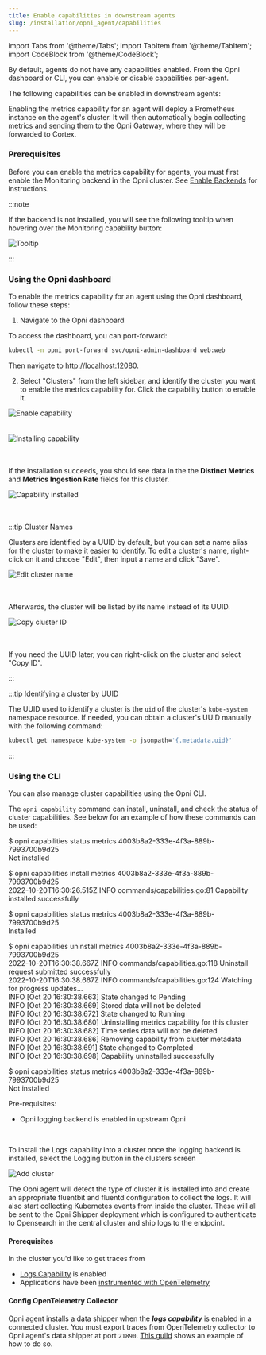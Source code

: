 ```yaml
---
title: Enable capabilities in downstream agents
slug: /installation/opni_agent/capabilities
---
```

import Tabs from '@theme/Tabs';
import TabItem from '@theme/TabItem';
import CodeBlock from '@theme/CodeBlock';

By default, agents do not have any capabilities enabled. From the Opni dashboard or CLI, you can enable or disable capabilities per-agent.

The following capabilities can be enabled in downstream agents:
<Tabs>
<TabItem value="metrics" label="Metrics capability" default>

Enabling the metrics capability for an agent will deploy a Prometheus instance on the agent's cluster. It will then automatically begin collecting metrics and sending them to the Opni Gateway, where they will be forwarded to Cortex.

### Prerequisites

Before you can enable the metrics capability for agents, you must first enable the Monitoring backend in the Opni cluster. See [Enable Backends](/installation/opni/backends) for instructions.

:::note

If the backend is not installed, you will see the following tooltip when hovering over the Monitoring capability button:

<div className="image-border">
  <img
    src={require('/img/installation/agent-capability-cannot-install.png').default} 
    alt="Tooltip"
  />
</div>

:::

### Using the Opni dashboard

To enable the metrics capability for an agent using the Opni dashboard, follow these steps:

1. Navigate to the Opni dashboard

  To access the dashboard, you can port-forward:

  ```bash
  kubectl -n opni port-forward svc/opni-admin-dashboard web:web
  ```
  Then navigate to [http://localhost:12080](http://localhost:12080).

2. Select "Clusters" from the left sidebar, and identify the cluster you want to enable the metrics capability for. Click the capability button to enable it.

  <div className="image-border">
    <img
      src={require('/img/installation/agent-capability-install.png').default} 
      alt="Enable capability"
    />
  </div>

  <br />
  <br />

  <div className="image-border">
    <img
      src={require('/img/installation/agent-capability-install-success.png').default} 
      alt="Installing capability"
    />
  </div>

  <br />
  <br />

  If the installation succeeds, you should see data in the the **Distinct Metrics** and **Metrics Ingestion Rate** fields for this cluster.

  <div className="image-border">
    <img
      src={require('/img/installation/agent-metrics-stats.png').default} 
      alt="Capability installed"
    />
  </div>

  <br />
  <br />

  :::tip Cluster Names

  Clusters are identified by a UUID by default, but you can set a name alias for the cluster to make it easier to identify. To edit a cluster's name, right-click on it and choose "Edit", then input a name and click "Save".

  <div className="image-border">
    <img
      src={require('/img/installation/cluster-edit-name.png').default} 
      alt="Edit cluster name"
    />
  </div>

  <br />
  <br />

  Afterwards, the cluster will be listed by its name instead of its UUID.

  <div className="image-border">
    <img
      src={require('/img/installation/cluster-name-saved.png').default} 
      alt="Copy cluster ID"
    />
  </div>

  <br />
  <br />

  If you need the UUID later, you can right-click on the cluster and select "Copy ID".

  :::

  :::tip Identifying a cluster by UUID

  The UUID used to identify a cluster is the `uid` of the cluster's `kube-system` namespace resource. If needed, you can obtain a cluster's UUID manually with the following command:

  ```bash
  kubectl get namespace kube-system -o jsonpath='{.metadata.uid}'
  ```

  :::

### Using the CLI

You can also manage cluster capabilities using the Opni CLI. 

The `opni capability` command can install, uninstall, and check the status of cluster capabilities. See below for an example of how these commands can be used:


<CodeBlock>

<p>
$ opni capabilities status metrics 4003b8a2-333e-4f3a-889b-7993700b9d25<br />
<span style={{ color: 'red' }}>Not installed</span>
</p>

<p>
$ opni capabilities install metrics 4003b8a2-333e-4f3a-889b-7993700b9d25<br />
2022-10-20T16:30:26.515Z <span style={{ color: 'dodgerblue' }}>INFO</span> <span style={{ color: 'gray' }}>commands/capabilities.go:81</span> Capability installed successfully
</p>

<p>
$ opni capabilities status metrics 4003b8a2-333e-4f3a-889b-7993700b9d25<br />
<span style={{ color: 'limegreen' }}>Installed</span>
</p>

<p>
$ opni capabilities uninstall metrics 4003b8a2-333e-4f3a-889b-7993700b9d25<br />
2022-10-20T16:30:38.667Z <span style={{ color: 'dodgerblue' }}>INFO</span> <span style={{ color: 'gray' }}>commands/capabilities.go:118</span> Uninstall request submitted successfully<br />
2022-10-20T16:30:38.667Z <span style={{ color: 'dodgerblue' }}>INFO</span> <span style={{ color: 'gray' }}>commands/capabilities.go:124</span> Watching for progress updates...<br />
<span style={{ color: 'dodgerblue' }}>INFO</span> [Oct 20 16:30:38.663] State changed to <span style={{ color: 'gold' }}>Pending</span><br />
<span style={{ color: 'dodgerblue' }}>INFO</span> [Oct 20 16:30:38.669] Stored data will not be deleted<br />
<span style={{ color: 'dodgerblue' }}>INFO</span> [Oct 20 16:30:38.672] State changed to <span style={{ color: 'dodgerblue' }}>Running</span><br />
<span style={{ color: 'dodgerblue' }}>INFO</span> [Oct 20 16:30:38.680] Uninstalling metrics capability for this cluster<br />
<span style={{ color: 'dodgerblue' }}>INFO</span> [Oct 20 16:30:38.682] Time series data will not be deleted<br />
<span style={{ color: 'dodgerblue' }}>INFO</span> [Oct 20 16:30:38.686] Removing capability from cluster metadata<br />
<span style={{ color: 'dodgerblue' }}>INFO</span> [Oct 20 16:30:38.691] State changed to <span style={{ color: 'limegreen' }}>Completed</span><br />
<span style={{ color: 'dodgerblue' }}>INFO</span> [Oct 20 16:30:38.698] Capability uninstalled successfully<br />
</p>

<p style={{ margin: '0' }}>
$ opni capabilities status metrics 4003b8a2-333e-4f3a-889b-7993700b9d25<br />
<span style={{ color: 'red' }}>Not installed</span>
</p>
</CodeBlock>

</TabItem>
<TabItem value="logs" label="Logs capability">

Pre-requisites:
 * Opni logging backend is enabled in upstream Opni<br/>
 <br/>

To install the Logs capability into a cluster once the logging backend is installed, select the Logging button in the clusters screen

![Add cluster](/img/clusters.png)

The Opni agent will detect the type of cluster it is installed into and create an appropriate fluentbit and fluentd configuration to collect the logs.  It will also start collecting Kubernetes events from inside the cluster.  These will all be sent to the Opni Shipper deployment which is configured to authenticate to Opensearch in the central cluster and ship logs to the endpoint.

</TabItem>
<TabItem value="traces" label="Traces capability">

#### Prerequisites
In the cluster you'd like to get traces from
* [Logs Capability](/installation//opni_agent/capabilities.md) is enabled
* Applications have been [instrumented with OpenTelemetry](https://opentelemetry.io/docs/concepts/instrumenting/)

#### Config OpenTelemetry Collector
Opni agent installs a data shipper when the ***logs capability*** is enabled in a connected cluster. 
You must export traces from OpenTelemetry collector to Opni agent's data shipper at port `21890`. [This guild](/guilds/install-otel-collector/index) shows an example of how to do so.


</TabItem>
</Tabs>
